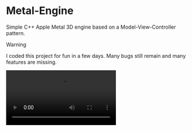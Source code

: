 # Metal-Engine
Simple C++ Apple Metal 3D engine based on a Model-View-Controller pattern.

> [!WARNING]
> I coded this project for fun in a few days. Many bugs still remain and many features are missing.

<video src='https://github.com/abadiet/Metal-Engine/raw/refs/heads/main/resources/beta-12-29-2024.mov'/>

## Road Map
- [ ] Lights
- [ ] Textures
- [ ] Cleaning
- [ ] User Inputs?
- [ ] Ray tracing

## Resources

- https://github.com/giordi91/SirMetal
- https://developer.apple.com/metal/Metal-Shading-Language-Specification.pdf
- https://github.com/LeeTeng2001/metal-cpp-cmake/
- https://www.youtube.com/watch?v=JjfIKllh6B8&list=PLn3eTxaOtL2N8v1zUWS1fxaQVI3L3wG0w
